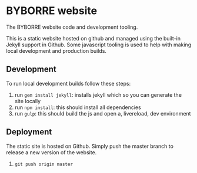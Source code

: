 # BYBORRE website

The BYBORRE website code and development tooling.

This is a static website hosted on github and managed using the built-in Jekyll
support in Github. Some javascript tooling is used to help with making local
development and production builds.

## Development

To run local development builds follow these steps:

1. run `gem install jekyll`: installs jekyll which so you can generate the site locally 
2. run `npm install`: this should install all dependencies
3. run `gulp`: this should build the js and open a, livereload, dev environment

## Deployment

The static site is hosted on Github. Simply push the master branch to release a
new version of the website.

1. `git push origin master`
